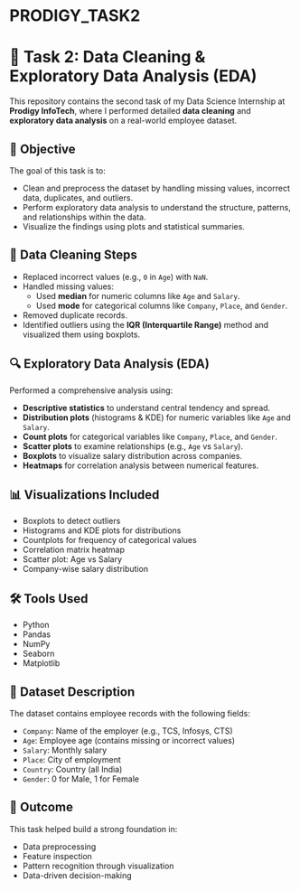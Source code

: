 # PRODIGY_TASK2
# 🧹 Task 2: Data Cleaning & Exploratory Data Analysis (EDA)

This repository contains the second task of my Data Science Internship at **Prodigy InfoTech**, where I performed detailed **data cleaning** and **exploratory data analysis** on a real-world employee dataset.

## 📌 Objective

The goal of this task is to:
- Clean and preprocess the dataset by handling missing values, incorrect data, duplicates, and outliers.
- Perform exploratory data analysis to understand the structure, patterns, and relationships within the data.
- Visualize the findings using plots and statistical summaries.

## 🧼 Data Cleaning Steps

- Replaced incorrect values (e.g., `0` in `Age`) with `NaN`.
- Handled missing values:
  - Used **median** for numeric columns like `Age` and `Salary`.
  - Used **mode** for categorical columns like `Company`, `Place`, and `Gender`.
- Removed duplicate records.
- Identified outliers using the **IQR (Interquartile Range)** method and visualized them using boxplots.

## 🔍 Exploratory Data Analysis (EDA)

Performed a comprehensive analysis using:
- **Descriptive statistics** to understand central tendency and spread.
- **Distribution plots** (histograms & KDE) for numeric variables like `Age` and `Salary`.
- **Count plots** for categorical variables like `Company`, `Place`, and `Gender`.
- **Scatter plots** to examine relationships (e.g., `Age` vs `Salary`).
- **Boxplots** to visualize salary distribution across companies.
- **Heatmaps** for correlation analysis between numerical features.

## 📊 Visualizations Included

- Boxplots to detect outliers
- Histograms and KDE plots for distributions
- Countplots for frequency of categorical values
- Correlation matrix heatmap
- Scatter plot: Age vs Salary
- Company-wise salary distribution

## 🛠️ Tools Used

- Python
- Pandas
- NumPy
- Seaborn
- Matplotlib

## 📁 Dataset Description

The dataset contains employee records with the following fields:
- `Company`: Name of the employer (e.g., TCS, Infosys, CTS)
- `Age`: Employee age (contains missing or incorrect values)
- `Salary`: Monthly salary
- `Place`: City of employment
- `Country`: Country (all India)
- `Gender`: 0 for Male, 1 for Female

## 🔗 Outcome

This task helped build a strong foundation in:
- Data preprocessing
- Feature inspection
- Pattern recognition through visualization
- Data-driven decision-making


